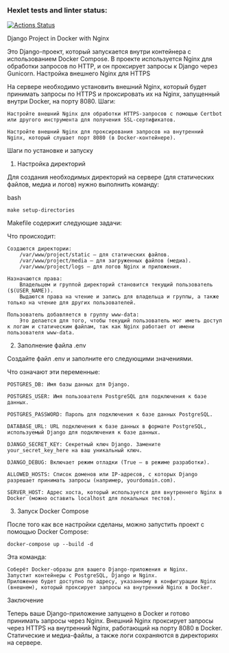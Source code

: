 ### Hexlet tests and linter status:
[![Actions Status](https://github.com/mikheyev9/python-django-developer-project-52/actions/workflows/hexlet-check.yml/badge.svg)](https://github.com/mikheyev9/python-django-developer-project-52/actions)

Django Project in Docker with Nginx

Это Django-проект, который запускается внутри контейнера с использованием Docker Compose. В проекте используется Nginx для обработки запросов по HTTP, и он проксирует запросы к Django через Gunicorn.
Настройка внешнего Nginx для HTTPS

На сервере необходимо установить внешний Nginx, который будет принимать запросы по HTTPS и проксировать их на Nginx, запущенный внутри Docker, на порту 8080.
Шаги:

    Настройте внешний Nginx для обработки HTTPS-запросов с помощью Certbot или другого инструмента для получения SSL-сертификатов.

    Настройте внешний Nginx для проксирования запросов на внутренний Nginx, который слушает порт 8080 (в Docker-контейнере).



Шаги по установке и запуску
1. Настройка директорий

Для создания необходимых директорий на сервере (для статических файлов, медиа и логов) нужно выполнить команду:

bash

    make setup-directories

Makefile содержит следующие задачи:


Что происходит:

    Создаются директории:
        /var/www/project/static — для статических файлов.
        /var/www/project/media — для загруженных файлов (медиа).
        /var/www/project/logs — для логов Nginx и приложения.

    Назначаются права:
        Владельцем и группой директорий становится текущий пользователь ($(USER_NAME)).
        Выдаются права на чтение и запись для владельца и группы, а также только на чтение для других пользователей.

    Пользователь добавляется в группу www-data:
        Это делается для того, чтобы текущий пользователь мог иметь доступ к логам и статическим файлам, так как Nginx работает от имени пользователя www-data.

2. Заполнение файла .env

Создайте файл .env и заполните его следующими значениями.


Что означают эти переменные:

    POSTGRES_DB: Имя базы данных для Django.

    POSTGRES_USER: Имя пользователя PostgreSQL для подключения к базе данных.

    POSTGRES_PASSWORD: Пароль для подключения к базе данных PostgreSQL.

    DATABASE_URL: URL подключения к базе данных в формате PostgreSQL, используемый Django для подключения к базе данных.

    DJANGO_SECRET_KEY: Секретный ключ Django. Замените your_secret_key_here на ваш уникальный ключ.

    DJANGO_DEBUG: Включает режим отладки (True — в режиме разработки).

    ALLOWED_HOSTS: Список доменов или IP-адресов, с которых Django разрешает принимать запросы (например, yourdomain.com).

    SERVER_HOST: Адрес хоста, который используется для внутреннего Nginx в Docker (можно оставить localhost для локальных тестов).

3. Запуск Docker Compose

После того как все настройки сделаны, можно запустить проект с помощью Docker Compose:



    docker-compose up --build -d

Эта команда:

    Соберёт Docker-образы для вашего Django-приложения и Nginx.
    Запустит контейнеры с PostgreSQL, Django и Nginx.
    Приложение будет доступно по адресу, указанному в конфигурации Nginx (внешнем), который проксирует запросы на внутренний Nginx в Docker.

Заключение

Теперь ваше Django-приложение запущено в Docker и готово принимать запросы через Nginx. Внешний Nginx проксирует запросы через HTTPS на внутренний Nginx, работающий на порту 8080 в Docker. Статические и медиа-файлы, а также логи сохраняются в директориях на сервере.